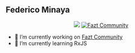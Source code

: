 ## Federico Minaya 

<link rel="stylesheet" href="https://gist.githubusercontent.com/bertobox/3503850/raw/114c99e855c77b67e5af4d8706bad2e007378ba1/list-styles-for-markdown.css"></link>

<div align="center">

![](https://komarev.com/ghpvc/?username=Fedeya)
[![Fazt Community](https://img.shields.io/badge/Fazt%20Community-GitHub-red)](https://github.com/faztcommunity)

</div>

- 🔭 I’m currently working on [Fazt Community](https://github.com/faztcommunity)</li>
- 🌱 I’m currently learning RxJS
